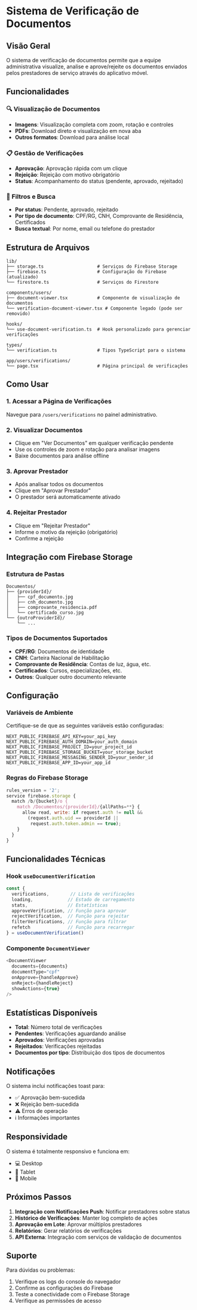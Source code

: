 # Sistema de Verificação de Documentos

## Visão Geral

O sistema de verificação de documentos permite que a equipe administrativa visualize, analise e aprove/rejeite os documentos enviados pelos prestadores de serviço através do aplicativo móvel.

## Funcionalidades

### 🔍 Visualização de Documentos
- **Imagens**: Visualização completa com zoom, rotação e controles
- **PDFs**: Download direto e visualização em nova aba
- **Outros formatos**: Download para análise local

### 📋 Gestão de Verificações
- **Aprovação**: Aprovação rápida com um clique
- **Rejeição**: Rejeição com motivo obrigatório
- **Status**: Acompanhamento do status (pendente, aprovado, rejeitado)

### 🔎 Filtros e Busca
- **Por status**: Pendente, aprovado, rejeitado
- **Por tipo de documento**: CPF/RG, CNH, Comprovante de Residência, Certificados
- **Busca textual**: Por nome, email ou telefone do prestador

## Estrutura de Arquivos

```
lib/
├── storage.ts                    # Serviços do Firebase Storage
├── firebase.ts                   # Configuração do Firebase (atualizado)
└── firestore.ts                  # Serviços do Firestore

components/users/
├── document-viewer.tsx           # Componente de visualização de documentos
└── verification-document-viewer.tsx # Componente legado (pode ser removido)

hooks/
└── use-document-verification.ts  # Hook personalizado para gerenciar verificações

types/
└── verification.ts               # Tipos TypeScript para o sistema

app/users/verifications/
└── page.tsx                      # Página principal de verificações
```

## Como Usar

### 1. Acessar a Página de Verificações
Navegue para `/users/verifications` no painel administrativo.

### 2. Visualizar Documentos
- Clique em "Ver Documentos" em qualquer verificação pendente
- Use os controles de zoom e rotação para analisar imagens
- Baixe documentos para análise offline

### 3. Aprovar Prestador
- Após analisar todos os documentos
- Clique em "Aprovar Prestador"
- O prestador será automaticamente ativado

### 4. Rejeitar Prestador
- Clique em "Rejeitar Prestador"
- Informe o motivo da rejeição (obrigatório)
- Confirme a rejeição

## Integração com Firebase Storage

### Estrutura de Pastas
```
Documentos/
├── {providerId}/
│   ├── cpf_documento.jpg
│   ├── cnh_documento.jpg
│   ├── comprovante_residencia.pdf
│   └── certificado_curso.jpg
└── {outroProviderId}/
    └── ...
```

### Tipos de Documentos Suportados
- **CPF/RG**: Documentos de identidade
- **CNH**: Carteira Nacional de Habilitação
- **Comprovante de Residência**: Contas de luz, água, etc.
- **Certificados**: Cursos, especializações, etc.
- **Outros**: Qualquer outro documento relevante

## Configuração

### Variáveis de Ambiente
Certifique-se de que as seguintes variáveis estão configuradas:

```env
NEXT_PUBLIC_FIREBASE_API_KEY=your_api_key
NEXT_PUBLIC_FIREBASE_AUTH_DOMAIN=your_auth_domain
NEXT_PUBLIC_FIREBASE_PROJECT_ID=your_project_id
NEXT_PUBLIC_FIREBASE_STORAGE_BUCKET=your_storage_bucket
NEXT_PUBLIC_FIREBASE_MESSAGING_SENDER_ID=your_sender_id
NEXT_PUBLIC_FIREBASE_APP_ID=your_app_id
```

### Regras do Firebase Storage
```javascript
rules_version = '2';
service firebase.storage {
  match /b/{bucket}/o {
    match /Documentos/{providerId}/{allPaths=**} {
      allow read, write: if request.auth != null && 
        (request.auth.uid == providerId || 
         request.auth.token.admin == true);
    }
  }
}
```

## Funcionalidades Técnicas

### Hook `useDocumentVerification`
```typescript
const {
  verifications,        // Lista de verificações
  loading,             // Estado de carregamento
  stats,               // Estatísticas
  approveVerification, // Função para aprovar
  rejectVerification,  // Função para rejeitar
  filterVerifications, // Função para filtrar
  refetch              // Função para recarregar
} = useDocumentVerification()
```

### Componente `DocumentViewer`
```typescript
<DocumentViewer
  documents={documents}
  documentType="cpf"
  onApprove={handleApprove}
  onReject={handleReject}
  showActions={true}
/>
```

## Estatísticas Disponíveis

- **Total**: Número total de verificações
- **Pendentes**: Verificações aguardando análise
- **Aprovados**: Verificações aprovadas
- **Rejeitados**: Verificações rejeitadas
- **Documentos por tipo**: Distribuição dos tipos de documentos

## Notificações

O sistema inclui notificações toast para:
- ✅ Aprovação bem-sucedida
- ❌ Rejeição bem-sucedida
- ⚠️ Erros de operação
- ℹ️ Informações importantes

## Responsividade

O sistema é totalmente responsivo e funciona em:
- 💻 Desktop
- 📱 Tablet
- 📱 Mobile

## Próximos Passos

1. **Integração com Notificações Push**: Notificar prestadores sobre status
2. **Histórico de Verificações**: Manter log completo de ações
3. **Aprovação em Lote**: Aprovar múltiplos prestadores
4. **Relatórios**: Gerar relatórios de verificações
5. **API Externa**: Integração com serviços de validação de documentos

## Suporte

Para dúvidas ou problemas:
1. Verifique os logs do console do navegador
2. Confirme as configurações do Firebase
3. Teste a conectividade com o Firebase Storage
4. Verifique as permissões de acesso
